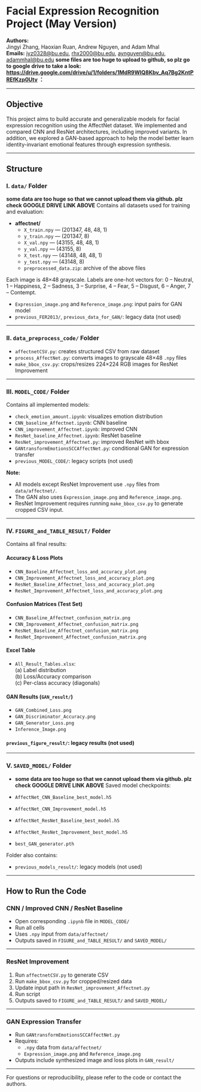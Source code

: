 # Facial Expression Recognition Project (May Version)

**Authors:**  
Jingyi Zhang, Haoxian Ruan, Andrew Nguyen, and Adam Mhal  
**Emails:** jyz0328@bu.edu, rhx2000@bu.edu, aynguyen@bu.edu, adammhal@bu.edu
**some files are too huge to upload to github, so plz go to google drive to take a look: https://drive.google.com/drive/u/1/folders/1MdR9WIQ8Kbv_Aq7Bg2KntPREfKzp0Utv  ：** 


---

## Objective

This project aims to build accurate and generalizable models for facial expression recognition using the AffectNet dataset. We implemented and compared CNN and ResNet architectures, including improved variants. In addition, we explored a GAN-based approach to help the model better learn identity-invariant emotional features through expression synthesis.

---

## Structure

### I. `data/` Folder
**some data are too huge so that we cannot upload them via github. plz check GOOGLE DRIVE LINK ABOVE**
Contains all datasets used for training and evaluation:

- **affectnet/**
  - `X_train.npy` — (201347, 48, 48, 1)
  - `y_train.npy` — (201347, 8)
  - `X_val.npy` — (43155, 48, 48, 1)
  - `y_val.npy` — (43155, 8)
  - `X_test.npy` — (43148, 48, 48, 1)
  - `y_test.npy` — (43148, 8)
  - `preprocessed_data.zip`: archive of the above files

Each image is 48×48 grayscale. Labels are one-hot vectors for:
0 – Neutral, 1 – Happiness, 2 – Sadness, 3 – Surprise, 4 – Fear, 5 – Disgust, 6 – Anger, 7 – Contempt.

- `Expression_image.png` and `Reference_image.png`: input pairs for GAN model
- `previous_FER2013/`, `previous_data_for_GAN/`: legacy data (not used)

---

### II. `data_preprocess_code/` Folder

- `affectnetCSV.py`: creates structured CSV from raw dataset
- `process_AffectNet.py`: converts images to grayscale 48×48 `.npy` files
- `make_bbox_csv.py`: crops/resizes 224×224 RGB images for ResNet Improvement

---

### III. `MODEL_CODE/` Folder

Contains all implemented models:

- `check_emotion_amount.ipynb`: visualizes emotion distribution
- `CNN_baseline_Affectnet.ipynb`: CNN baseline
- `CNN_improvement_Affectnet.ipynb`: improved CNN
- `ResNet_baseline_Affectnet.ipynb`: ResNet baseline
- `ResNet_improvement_Affectnet.py`: improved ResNet with bbox
- `GANtransformEmotionsSCCAffectNet.py`: conditional GAN for expression transfer
- `previous_MODEL_CODE/`: legacy scripts (not used)

**Note:**
- All models except ResNet Improvement use `.npy` files from `data/affectnet/`.
- The GAN also uses `Expression_image.png` and `Reference_image.png`.
- ResNet Improvement requires running `make_bbox_csv.py` to generate cropped CSV input.

---

### IV. `FIGURE_and_TABLE_RESULT/` Folder

Contains all final results:

#### Accuracy & Loss Plots
- `CNN_Baseline_Affectnet_loss_and_accuracy_plot.png`
- `CNN_Improvement_Affectnet_loss_and_accuracy_plot.png`
- `ResNet_Baseline_Affectnet_loss_and_accuracy_plot.png`
- `ResNet_Improvement_Affectnet_loss_and_accuracy_plot.png`

#### Confusion Matrices (Test Set)
- `CNN_Baseline_Affectnet_confusion_matrix.png`
- `CNN_Improvement_Affectnet_confusion_matrix.png`
- `ResNet_Baseline_Affectnet_confusion_matrix.png`
- `ResNet_Improvement_Affectnet_confusion_matrix.png`

#### Excel Table
- `All_Result_Tables.xlsx`:  
  (a) Label distribution  
  (b) Loss/Accuracy comparison  
  (c) Per-class accuracy (diagonals)

#### GAN Results (`GAN_result/`)
- `GAN_Combined_Loss.png`  
- `GAN_Discriminator_Accuracy.png`  
- `GAN_Generator_Loss.png`  
- `Inference_Image.png`

#### `previous_figure_result/`: legacy results (not used)

---

### V. `SAVED_MODEL/` Folder
- **some data are too huge so that we cannot upload them via github. plz check GOOGLE DRIVE LINK ABOVE**
Saved model checkpoints:

- `AffectNet_CNN_Baseline_best_model.h5`
- `AffectNet_CNN_Improvement_model.h5`
- `AffectNet_ResNet_Baseline_best_model.h5`
- `AffectNet_ResNet_Improvement_best_model.h5`
- `best_GAN_generator.pth`

Folder also contains:
- `previous_models_result/`: legacy models (not used)

---

## How to Run the Code

### CNN / Improved CNN / ResNet Baseline

- Open corresponding `.ipynb` file in `MODEL_CODE/`
- Run all cells  
- Uses `.npy` input from `data/affectnet/`  
- Outputs saved in `FIGURE_and_TABLE_RESULT/` and `SAVED_MODEL/`

---

### ResNet Improvement

1. Run `affectnetCSV.py` to generate CSV  
2. Run `make_bbox_csv.py` for cropped/resized data  
3. Update input path in `ResNet_improvement_Affectnet.py`  
4. Run script  
5. Outputs saved to `FIGURE_and_TABLE_RESULT/` and `SAVED_MODEL/`

---

### GAN Expression Transfer

- Run `GANtransformEmotionsSCCAffectNet.py`  
- Requires:
  - `.npy` data from `data/affectnet/`
  - `Expression_image.png` and `Reference_image.png`
- Outputs include synthesized image and loss plots in `GAN_result/`

---

For questions or reproducibility, please refer to the code or contact the authors.
